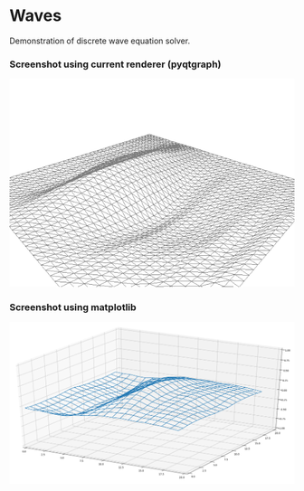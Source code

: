 # Waves

Demonstration of discrete wave equation solver.

### Screenshot using current renderer (pyqtgraph)
![Screenshot](screenshots/pyqtgraph-mesh-anim.gif)

### Screenshot using matplotlib
![Screenshot](screenshots/matplotlib.png)

